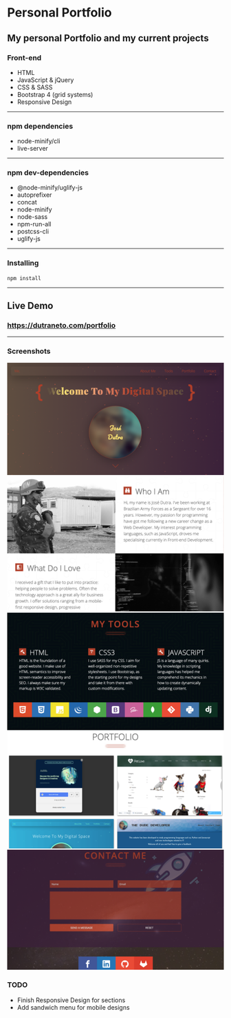 # Personal Portfolio

## My personal Portfolio and my current projects

### Front-end

- HTML
- JavaScript & jQuery
- CSS & SASS
- Bootstrap 4 (grid systems)
- Responsive Design

---

### npm dependencies

- node-minify/cli
- live-server

---

### npm dev-dependencies

- @node-minify/uglify-js
- autoprefixer
- concat
- node-minify
- node-sass
- npm-run-all
- postcss-cli
- uglify-js

---

### Installing

```
npm install
```

---

## Live Demo

### https://dutraneto.com/portfolio

---

### Screenshots

![](front-end/header.png)
![](front-end/about.png)
![](front-end/tools.png)
![](front-end/portfolio.png)
![](front-end/contact.png)

### TODO

- Finish Responsive Design for sections
- Add sandwich menu for mobile designs
